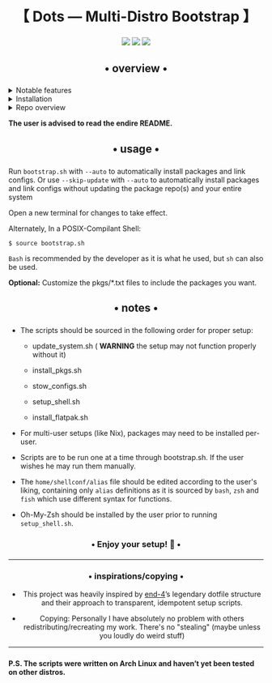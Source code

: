 <div align="center">
    <h1>【 Dots — Multi-Distro Bootstrap 】</h1>
    <h3></h3>
</div>

<div align="center">

![](https://img.shields.io/github/last-commit/TGGamer1/Dots?&style=for-the-badge&color=8ad7eb&logo=git&logoColor=D9E0EE&labelColor=1E202B)
![](https://img.shields.io/github/stars/TGGamer1/Dots?style=for-the-badge&logo=andela&color=86dbd7&logoColor=D9E0EE&labelColor=1E202B)
![](https://img.shields.io/github/repo-size/TGGamer1/Dots?color=86dbce&label=SIZE&logo=protondrive&style=for-the-badge&logoColor=D9E0EE&labelColor=1E202B)

</div>

<div align="center">
    <h2>• overview •</h2>
    <h3></h3>
</div>

<details> 
  <summary>Notable features</summary>
     
  - **Overview**: This repository automates setting up your terminal workflow and dotfiles across multiple Linux distributions.
  - **Distro Support**: It works on Arch, Debian/Ubuntu, Fedora, NixOS(No idea how it will behave), and even supports Brew and Flatpak.
  - **Transparent installation**: Every command is shown before it's run.
  - **Automatic setup**: with the `--auto` flag everything will be automatically installed and setup with proper symlinks using stow.
</details>
<details> 
  <summary>Installation</summary>

   - Just run 
   ```bash
   git clone https://github.com/TGGamer1/Dots.git ~/Dots
   cd ~/Dots
   ./bootstrap.sh
   ```
   - The name of the install script is `bootstrap.sh`.
</details>
<details>
  <summary>Repo overview</summary>

      Dots/
    ├── home                     # Contains files pointing to $HOME
    ├── config                   # Contains files pointing to $HOME/.config
    ├── bootstrap.sh             # Main entry point, sources modular scripts
    ├── scripts/
    │   ├── install_pkgs.sh      # Package installation logic
    │   ├── stow_configs.sh      # Links dotfiles via stow
    │   ├── setup_shell.sh       # Configures and sources your shell
    │   └── install_flatpak.sh   # Installs Flatpak apps
    └── pkgs/
        ├── common.txt           # Packages installed on all distros
        ├── arch.txt             # Arch-specific packages
        ├── debian.txt           # Debian/Ubuntu-specific packages
        ├── fedora.txt           # Fedora-specific packages
        └── nix.txt              # Nix package manager(Works in NixOS & w/o)

Everything is writen in `bash`
</details>

**The user is advised to read the endire README.**

<div align="center">
    <h2>• usage •</h2>
    <h3></h3>
</div>

Run `bootstrap.sh` with `--auto` to automatically install packages and link configs.
Or use `--skip-update` with `--auto` to automatically install packages and link configs without updating the package repo(s) and your entire system

Open a new terminal for changes to take effect.

Alternately, In a POSIX-Compilant Shell: 
```
$ source bootstrap.sh
```
`Bash` is recommended by the developer as it is what he used, but `sh` can also be used.


**Optional:** Customize the pkgs/*.txt files to include the packages you want.

<div align="center">
    <h2>• notes •</h2>
    <h3></h3>
</div>

- The scripts should be sourced in the following order for proper setup:

  -  update_system.sh ( **WARNING** the setup may not function properly without it)

   -  install_pkgs.sh

  -   stow_configs.sh

   -  setup_shell.sh

   -  install_flatpak.sh

- For multi-user setups (like Nix), packages may need to be installed per-user.

- Scripts are to be run one at a time through bootstrap.sh. If the user wishes he may run them manually.

- The `home/shellconf/alias` file should be edited according to the user's liking, containing only `alias` definitions as it is sourced by `bash`, `zsh` and `fish` which use different syntax for functions.

- Oh-My-Zsh should be installed by the user prior to running `setup_shell.sh`.

<div align="center">
    <h3>• Enjoy your setup! 🚀 •</h3>
    <h4></h4>
</div>

<div align="center">

---

<h3>• inspirations/copying •</h3>

- This project was heavily inspired by <a href="https://github.com/end-4">end-4</a>’s legendary dotfile structure and their approach to transparent, idempotent setup scripts.

- Copying: Personally I have absolutely no problem with others redistributing/recreating my work. There's no "stealing" (maybe unless you loudly do weird stuff)

</div>

---

<h3></h3>

**P.S. The scripts were written on Arch Linux and haven’t yet been tested on other distros.**
